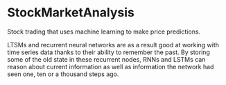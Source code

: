 # StockMarketAnalysis
Stock trading that uses machine learning to make price predictions.

LTSMs and recurrent neural networks are as a result good at working with time series data thanks to their ability to remember the past. 
By storing some of the old state in these recurrent nodes, RNNs and LSTMs can reason about current information as well as information the network had seen one, ten or a thousand steps ago.
